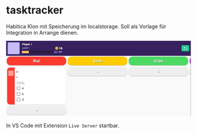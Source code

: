 # tasktracker

Habitica Klon mit Speicherung im localstorage.
Soll als Vorlage für Integration in Arrange dienen.

![Screenshot](images/screenshot.jpg)

In VS Code mit Extension `Live Server` startbar.